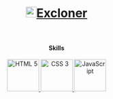 
<div align="center">
  <a href="https://github.com/excloner/">
    <h1><img src="https://user-images.githubusercontent.com/34881893/188812369-76dcf497-c679-4346-a758-52ecb6363983.png" alt="Github" width="25px" height="25px" title="Github">Excloner</h1>
  </a>
</div>

<br>

<h4 align="center">Skills</h4>

<div align="center">
<a href="#">
  <img src="https://user-images.githubusercontent.com/34881893/188808414-2203fa7a-c61f-4bc0-9fca-0e50749f6686.png" alt="HTML 5" widht="75px" height="75px" title="HTML 5">
  </a>
<a href="#">
  <img src="https://user-images.githubusercontent.com/34881893/188808509-2cf60229-5311-407a-a36c-896655c69179.png" alt="CSS 3" widht="75px" height="75px" title="CSS 3">
  </a>
<a href="#">
  <img src="https://user-images.githubusercontent.com/34881893/188808569-51f81a09-406c-4b2f-b93e-05fc58e7783d.png" alt="JavaScript" widht="75px" height="75px" title="JavaScript">
  </a>
</div>
